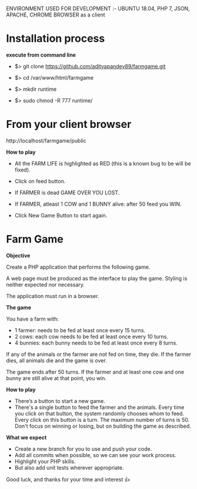 ENVIRONMENT USED FOR DEVELOPMENT :- UBUNTU 18.04, PHP 7, JSON, APACHE, CHROME BROWSER as a client

# Installation process

**execute from command line**

- $> git clone https://github.com/adityapandey89/farmgame.git

- $> cd /var/www/html/farmgame

- $> mkdir runtime

- $> sudo chmod -R 777 runtime/

# From your client browser

http://localhost/farmgame/public

**How to play**

- All the FARM LIFE is highlighted as RED (this is a known bug to be will be fixed).

- Click on feed button.

- If FARMER is dead GAME OVER YOU LOST.

- If FARMER, atleast 1 COW and 1 BUNNY alive: after 50 feed you WIN.

- Click New Game Button to start again.

# Farm Game
**Objective**

Create a PHP application that performs the following game.

A web page must be produced as the interface to play the game. Styling is neither expected nor necessary.

The application must run in a browser.

**The game**

You have a farm with:

- 1 farmer: needs to be fed at least once every 15 turns.
- 2 cows: each cow needs to be fed at least once every 10 turns.
- 4 bunnies: each bunny needs to be fed at least once every 8 turns.

If any of the animals or the farmer are not fed on time, they die. If the farmer dies, all animals die and the game is over.

The game ends after 50 turns. If the farmer and at least one cow and one bunny are still alive at that point, you win.

**How to play**

- There’s a button to start a new game.
- There's a single button to feed the farmer and the animals. 
Every time you click on that button, the system randomly chooses whom to feed. 
Every click on this button is a turn. The maximum number of turns is 50.
Don't focus on winning or losing, but on building the game as described.

**What we expect**
- Create a new branch for you to use and push your code.
- Add all commits when possible, so we can see your work process.
- Highlight your PHP skills.
- But also add unit tests wherever appropriate.

Good luck, and thanks for your time and interest :+1:
